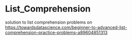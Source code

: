 # List_Comprehension


solution to list comprehension problems on https://towardsdatascience.com/beginner-to-advanced-list-comprehension-practice-problems-a89604851313
